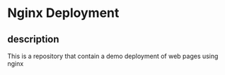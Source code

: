 # Nginx Deployment

## description
 This is a repository that contain a demo deployment of web pages using nginx

